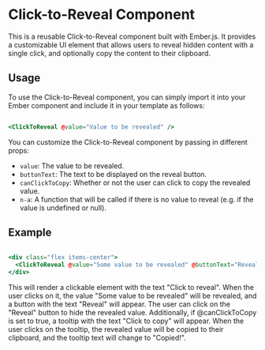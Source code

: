 # Click-to-Reveal Component

This is a reusable Click-to-Reveal component built with Ember.js. It provides a customizable UI element that allows users to reveal hidden content with a single click, and optionally copy the content to their clipboard.

## Usage

To use the Click-to-Reveal component, you can simply import it into your Ember component and include it in your template as follows:

```hbs

<ClickToReveal @value="Value to be revealed" />

```

You can customize the Click-to-Reveal component by passing in different props:


- `value`: The value to be revealed.
- `buttonText`: The text to be displayed on the reveal button. 
- `canClickToCopy`: Whether or not the user can click to copy the revealed value.
- `n-a`: A function that will be called if there is no value to reveal (e.g. if the value is undefined or null).

## Example

```hbs

<div class="flex items-center">
  <ClickToReveal @value="Some value to be revealed" @buttonText="Reveal" @canClickToCopy={{true}} />
</div>

```

This will render a clickable element with the text "Click to reveal". When the user clicks on it, the value "Some value to be revealed" will be revealed, and a button with the text "Reveal" will appear. The user can click on the "Reveal" button to hide the revealed value. Additionally, if @canClickToCopy is set to true, a tooltip with the text "Click to copy" will appear. When the user clicks on the tooltip, the revealed value will be copied to their clipboard, and the tooltip text will change to "Copied!".

